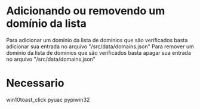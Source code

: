 # Adicionando ou removendo um domínio da lista
Para adicionar um domínio da lista de domínios que são verificados basta adicionar sua entrada no arquivo "/src/data/domains.json"
Para remover um domínio da lista de domínios que são verificados basta apagar sua entrada no arquivo "/src/data/domains.json"

# Necessario
win10toast_click
pyuac
pypiwin32